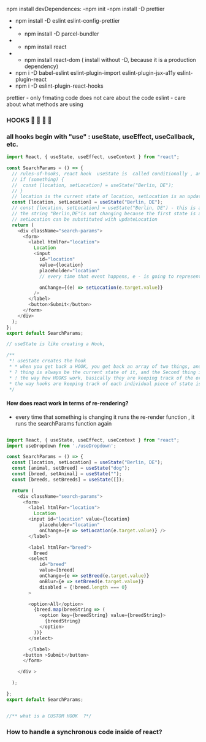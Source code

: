 npm install devDependences:
-npm init
-npm install -D prettier

- npm install -D eslint eslint-config-prettier
- - npm install -D parcel-bundler
- - npm install react
- - npm install react-dom ( install without -D, because it is a production dependency)
- npm i -D babel-eslint eslint-plugin-import eslint-plugin-jsx-a11y eslint-plugin-react
- npm i -D eslint-plugin-react-hooks

prettier - only frmating code does not care about the code
eslint - care about what methods are using

### HOOKS 🚀 🤖 🐬 🐳

### all hooks begin with "use" : useState, useEffect, useCallback, etc.

```js
import React, { useState, useEffect, useContext } from "react";

const SearchParams = () => {
  // rules-of-hooks, react hook  useState is  called conditionally , and React HOOKS must be called in the exact same order in every component render,
  // if (something) {
  //  const [location, setLocation] = useState("Berlin, DE");
  // }
  // location is the current state of location, setLocation is an updater for that particular place of state; 🤓 🤔 every time that event happens, the first state is always the default,
  const [location, setLocation] = useState("Berlin, DE");
  // const [location, setLocation] = useState("Berlin, DE") - this is a HOOK (the whole line)
  // the string "Berlin,DE"is not changing because the first state is always the default, and after that it will be whatever it is at that point of time, 🤖 🚀 this is how we have stateful Logic with React,
  // setLocation can be substituted with updateLocation
  return (
    <div className="search-params">
      <form>
        <label htmlFor="location">
          Location
          <input
            id="location"
            value={location}
            placeholder="location"
            // every time that event happens, e - is going to represent an event that happened in the input, and then I am gonna call setLocation with whatever is inside of thet particular event, or inside of that input; which is going to update the useState above, so then, when that re-render happens after that location is going to be whatever I have updated it to be. 🚀 🤖

            onChange={(e) => setLocation(e.target.value)}
          />
        </label>
        <button>Submit</button>
      </form>
    </div>
  );
};
export default SearchParams;

// useState is like creating a Hook,

/**
 *! useState creates the hook
 * * when you get back a HOOK, you get back an array of two things, and the Fist
 * ? thing is always be the current state of it, and the Second thing is always going to be an updater function for that particular piece of statement. 🐳 🤖 🚀
 * ! the way how HOOKS work, basically they are keeping track of the order that I am creating hooks, so if I have another hook underneath, like [animal, setAnimal] = useState("dog"),
 * the way hooks are keeping track of each individual piece of state is they are keeping track of the order that you are calling these things in,
 */
```

#### How does react work in terms of re-rendering?

- every time that something is changing it runs the re-render function , it runs the searchParams function again

```js

import React, { useState, useEffect, useContext } from "react";
import useDropdown from './useDropdown';

const SearchParams = () => {
  const [location, setLocation] = useState("Berlin, DE");
  const [animal, setBreed] = useState("dog");
  const [breed, setAnimal] = useState("");
  const [breeds, setBreeds] = useState([]);

  return (
    <div className="search-params">
      <form>
        <label htmlFor="location">
          Location
        <input id="location" value={location}
            placeholder="location"
            onChange={e => setLocation(e.target.value)} />
        </label>

        <label htmlFor="breed">
          Breed
        <select
            id="breed"
            value=[breed]
            onChange={e => setBreed(e.target.value)}
            onBlur={e => setBreed(e.target.value)}
            disabled = {!breed.length === 0}
        >

        <option>All</option>
          {breed.map(breeString => (
            <option key={breedString} value={breedString}>
              {breedString}
            </option>
          ))}
        </select>

        </label>
      <button >Submit</button>
      </form>

    </div >

  );

};
export default SearchParams;


//** what is a CUSTOM HOOK  ?*/
```

### How to handle a synchronous code inside of react?

